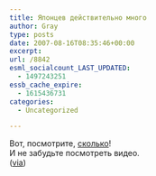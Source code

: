 ```yaml
---
title: Японцев действительно много
author: Gray
type: posts
date: 2007-08-16T08:35:46+00:00
excerpt:
url: /8842
esml_socialcount_LAST_UPDATED:
  - 1497243251
essb_cache_expire:
  - 1615436731
categories:
  - Uncategorized

---
```








Вот, посмотрите, <a href="http://www.kilian-nakamura.com/blog-english/index.php/tokyo-summerland-wave-pool-manages-to-fit-in-some-water/" target="_blank">сколько</a>!  
И не забудьте посмотреть видео.  
(<a href="http://andyp.info/comments.aspx?n=1759" target="_blank">via</a>)